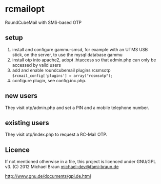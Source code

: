 # rcmailopt

RoundCubeMail with SMS-based OTP

## setup

1. install and configure gammu-smsd, for example with an UTMS USB stick, on the server, to use the mysql database gammu
2. install otp into apache2, adopt .htaccess so that admin.php can only be accessed by valid users
3. add and enable roundcubemail plugins rcsmsotp `$rcmail_config['plugins'] = array("rcsmsotp");`
4. configure plugin, see config.inc.php.

## new users

They visit otp/admin.php and set a PIN and a mobile telephone number.

## existing users

They visit otp/index.php to request a RC-Mail OTP.

## Licence

If not mentioned otherwise in a file, this project
is licenced under GNU/GPL v3.
 (C) 2012 Michael Braun <michael-dev@fami-braun.de>

http://www.gnu.de/documents/gpl.de.html


